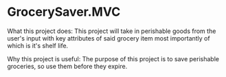 ﻿# GrocerySaver.MVC
 
 What this project does:
 This project will take in perishable goods from the user's input with key attributes of said grocery item most importantly of which is it's shelf life.
 
 Why this project is useful:
 The purpose of this project is to save perishable groceries, so use them before they expire.
 
 
 
 
